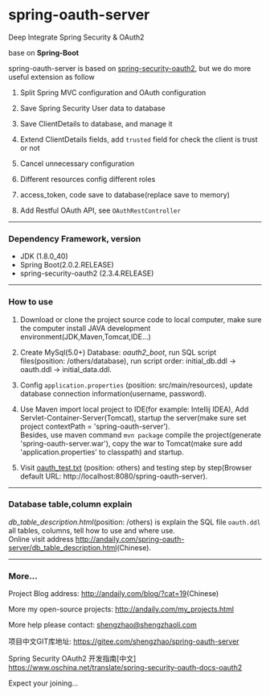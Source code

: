 # spring-oauth-server
Deep Integrate Spring Security &amp; OAuth2

base on <strong>Spring-Boot</strong>

<p>
    spring-oauth-server is based on
    <a href="https://github.com/spring-projects/spring-security-oauth/tree/master/spring-security-oauth2">spring-security-oauth2</a>,
    but we do more useful extension as follow
</p>
<ol>
    <li><p>Split Spring MVC configuration and OAuth configuration</p></li>
    <li><p>Save Spring Security User data to database</p></li>
    <li><p>Save ClientDetails to database, and manage it</p></li>
    <li><p>Extend ClientDetails fields, add <code>trusted</code> field for check the client is trust or not</p></li>
    <li><p>Cancel unnecessary configuration</p></li>
    <li><p>Different resources config different roles</p></li>
    <li><p>access_token, code save to database(replace save to memory)</p></li>
    <li><p>Add Restful OAuth API, see <code>OAuthRestController</code></p></li>
</ol>

<hr/>

<div>
    <h3>Dependency Framework, version</h3>
    <ul>
        <li>JDK (1.8.0_40)</li>
        <li>Spring Boot(2.0.2.RELEASE)</li>
        <li>spring-security-oauth2 (2.3.4.RELEASE)</li>
    </ul>
</div>

<hr/>

<div>
    <h3>How to use</h3>
    <ol>
        <li><p>
            Download or clone the project source code to local computer,
            make sure the computer install JAVA development environment(JDK,Maven,Tomcat,IDE...)
        </p></li>
        <li><p>
            Create MySql(5.0+) Database: <em>oauth2_boot</em>, run SQL script files(position: /others/database),
            run script order: initial_db.ddl -> oauth.ddl -> initial_data.ddl.
        </p></li>
        <li><p>
            Config <code>application.properties</code> (position: src/main/resources), update database
            connection information(username, password).
        </p></li>
        <li><p>
            Use Maven import local project to IDE(for example: Intellij IDEA), Add Servlet-Container-Server(Tomcat),
            startup the server(make sure set project contextPath = 'spring-oauth-server').
            <br/>
            Besides, use maven command <code>mvn package</code> compile the project(generate 'spring-oauth-server.war'),
            copy the war to Tomcat(make sure add 'application.properties' to classpath) and startup.
        </p></li>
        <li><p>
            Visit <a href="https://github.com/monkeyk/spring-oauth-server/blob/master/others/oauth_test.txt">oauth_test.txt</a> (position: others)
            and testing step by step(Browser default URL: http://localhost:8080/spring-oauth-server).
        </p></li>
    </ol>
</div>

<hr/>

<div>
    <h3>Database table,column explain</h3>
    <p>
        <em>db_table_description.html</em>(position: /others) is explain the SQL file <code>oauth.ddl</code> all tables, columns,
        tell how to use and where use.
        <br/>
        Online visit address
        <a href="http://andaily.com/spring-oauth-server/db_table_description.html">http://andaily.com/spring-oauth-server/db_table_description.html</a>(Chinese).
    </p>
</div>


<hr/>
<div>
    <h3>More...</h3>
    <p>Project Blog address: <a href="http://andaily.com/blog/?cat=19">http://andaily.com/blog/?cat=19</a>(Chinese)</p>
    <p>More my open-source projects: <a href="http://andaily.com/my_projects.html">http://andaily.com/my_projects.html</a></p>
    <p>More help please contact: <a href="mailto:shengzhao@shengzhaoli.com">shengzhao@shengzhaoli.com</a></p>
    <p>项目中文GIT库地址: <a href="https://gitee.com/shengzhao/spring-oauth-server">https://gitee.com/shengzhao/spring-oauth-server</a></p>
    <p>Spring Security OAuth2 开发指南[中文] <a href="https://www.oschina.net/translate/spring-security-oauth-docs-oauth2">https://www.oschina.net/translate/spring-security-oauth-docs-oauth2</a></p>
    <p>Expect your joining...</p>
</div>
